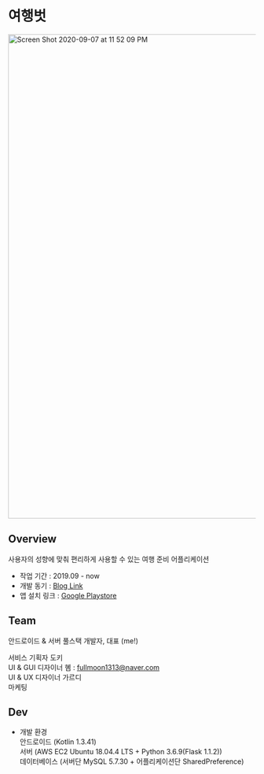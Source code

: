# 여행벗    
<img width="984" alt="Screen Shot 2020-09-07 at 11 52 09 PM" src="https://user-images.githubusercontent.com/54741149/92406859-0cb65e00-f174-11ea-83ed-92ec1b286d9b.png">    

## Overview    
사용자의 성향에 맞춰 편리하게 사용할 수 있는 여행 준비 어플리케이션    
* 작업 기간 : 2019.09 - now    
* 개발 동기 : [Blog Link]    
* 앱 설치 링크 : [Google Playstore]    
 
 [Blog Link]: https://yuuj.tistory.com/110    
[Google Playstore]: https://play.google.com/store/apps/details?id=com.triptwogether.dbn003    

    
## Team

안드로이드 & 서버 풀스택 개발자, 대표 (me!)     
      
서비스 기획자 도키     
UI & GUI 디자이너 혬 : fullmoon1313@naver.com    
UI & UX 디자이너 가르디       
마케팅     
    

## Dev    
* 개발 환경    
안드로이드 (Kotlin 1.3.41)    
서버 (AWS EC2 Ubuntu 18.04.4 LTS + Python 3.6.9(Flask 1.1.2))    
데이터베이스 (서버단 MySQL 5.7.30 + 어플리케이션단 SharedPreference)    
    

